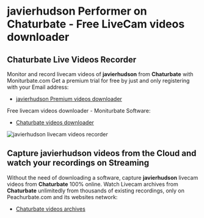 # javierhudson Performer on Chaturbate - Free LiveCam videos downloader

## Chaturbate Live Videos Recorder

Monitor and record livecam videos of **javierhudson** from **Chaturbate** with Moniturbate.com
Get a premium trial for free by just and only registering with your Email address:
* [javierhudson Premium videos downloader](https://moniturbate.com/request-demo-licence-key.html)

Free livecam videos downloader - Moniturbate Software:
* [Chaturbate videos downloader](https://moniturbate.com/moniturbate-download-software.html)

![javierhudson livecam videos recorder](https://peachurnet.com/templates/moniturbate-software.png)


## Capture javierhudson videos from the Cloud and watch your recordings on Streaming

Without the need of downloading a software, capture **javierhudson** livecam videos from **Chaturbate** 100% online.
Watch Livecam archives from **Chaturbate** unlimitedly from thousands of existing recordings, only on Peachurbate.com and its websites network:
* [Chaturbate videos archives](https://peachurnet.com/)